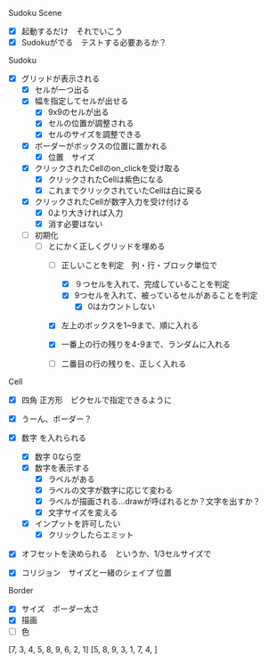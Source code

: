 Sudoku Scene
- [x] 起動するだけ　それでいこう
- [x] Sudokuがでる　テストする必要あるか？

Sudoku
- [x] グリッドが表示される
  - [x] セルが一つ出る
  - [x] 幅を指定してセルが出せる
    - [x] 9x9のセルが出る
    - [x] セルの位置が調整される
    - [x] セルのサイズを調整できる
  - [x] ボーダーがボックスの位置に置かれる
    - [x] 位置　サイズ
  - [x] クリックされたCellのon_clickを受け取る
    -[x] クリックされたCellは紫色になる
    -[x] これまでクリックされていたCellは白に戻る
  -[x] クリックされたCellが数字入力を受け付ける
    -[x] 0より大きければ入力
    -[x] 消す必要はない
  -[ ] 初期化
    -[ ] とにかく正しくグリッドを埋める
      -[ ] 正しいことを判定　列・行・ブロック単位で
        - [x] ９つセルを入れて、完成していることを判定
        - [x] 9つセルを入れて、被っているセルがあることを判定
          - [x] 0はカウントしない
      -[x] 左上のボックスを1~9まで、順に入れる
      -[x] 一番上の行の残りを4-9まで、ランダムに入れる
      -[ ] 二番目の行の残りを、正しく入れる
      

Cell
- [x] 四角 正方形　ピクセルで指定できるように
- [x] うーん、ボーダー？
- [x] 数字  を入れられる
  - [x] 数字 0なら空
  - [x] 数字を表示する
    - [x] ラベルがある
    - [x] ラベルの文字が数字に応じて変わる
    - [x] ラベルが描画される…drawが呼ばれるとか？文字を出すか？
    - [x] 文字サイズを変える
  - [x] インプットを許可したい  
    - [x] クリックしたらエミット

- [x] オフセットを決められる　というか、1/3セルサイズで
- [x] コリジョン　サイズと一緒のシェイプ 位置


Border
- [x] サイズ　ボーダー太さ
- [x] 描画
- [ ] 色

[7, 3, 4, 5, 8, 9, 6, 2, 1]
[5, 8, 9, 3, 1, 7, 4, ]
